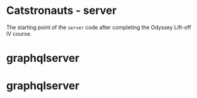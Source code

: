 # Catstronauts - server

The starting point of the `server` code after completing the Odyssey Lift-off IV course.
# graphqlserver
# graphqlserver
